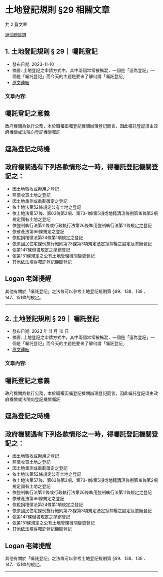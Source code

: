 # 土地登記規則 §29 相關文章

共 2 篇文章

[返回總目錄](00_總目錄.md)

## 1. 土地登記規則 § 29｜ 囑託登記

- 發布日期: 2023-11-10
- 摘要: 土地登記之申請方式中，其中兩個常常被搞混，一個是「逕為登記」一個是「囑託登記」而今天的主題是要來了解何謂「囑託登記」
- [原文連結](https://www.jasper-realestate.com/%e5%9c%9f%e5%9c%b0%e7%99%bb%e8%a8%98%e8%a6%8f%e5%89%87-29-%e5%9b%91%e8%a8%97-%e7%99%bb%e8%a8%98/)

### 文章內容:

## 囑託登記之意義

政府機關為執行公務，本於職權函囑登記機關辦理登記而言，因此囑託登記須由政府機關或法院向登記機關囑託

## 逕為登記之時機

## 政府機關遇有下列各款情形之一時，得囑託登記機關登記之：

- 因土地徵收或撥用之登記
- 照價收買土地之登記
- 因土地重測或重劃確定之登記
- 依土地法第52條規定公有土地之登記
- 依土地法第57條、第63條第2項、第73-1條第5項或地籍清理條例第18條第2項規定國有土地之登記
- 依強制執行法第11條或行政執行法第26條準用強制執行法第11條規定之登記
- 依破產法第66條規定之登記
- 依稅捐稽徵法第24條第1項規定之登記
- 依原國民住宅條例施行細則第23條第3項規定法定抵押權之設定及塗銷登記
- 依第147條但書規定之塗銷登記
- 依第151條規定之公有土地管理機關變更登記
- 其他依法規得囑託登記機關登記

## Logan 老師提醒

其他有關於「囑託登記」之法條可以參考土地登記規則第 §99、138、139 、147、151條的規定。

---

## 2. 土地登記規則 § 29｜ 囑託登記

- 發布日期: 2023 年 11 月 10 日
- 摘要: 土地登記之申請方式中，其中兩個常常被搞混，一個是「逕為登記」一個是「囑託登記」而今天的主題是要來了解何謂「囑託登記」
- [原文連結](https://www.jasper-realestate.com/%e5%9c%9f%e5%9c%b0%e7%99%bb%e8%a8%98%e8%a6%8f%e5%89%87-29-%e5%9b%91%e8%a8%97-%e7%99%bb%e8%a8%98/)

### 文章內容:

## 囑託登記之意義

政府機關為執行公務，本於職權函囑登記機關辦理登記而言，因此囑託登記須由政府機關或法院向登記機關囑託

## 逕為登記之時機

## 政府機關遇有下列各款情形之一時，得囑託登記機關登記之：

- 因土地徵收或撥用之登記
- 照價收買土地之登記
- 因土地重測或重劃確定之登記
- 依土地法第52條規定公有土地之登記
- 依土地法第57條、第63條第2項、第73-1條第5項或地籍清理條例第18條第2項規定國有土地之登記
- 依強制執行法第11條或行政執行法第26條準用強制執行法第11條規定之登記
- 依破產法第66條規定之登記
- 依稅捐稽徵法第24條第1項規定之登記
- 依原國民住宅條例施行細則第23條第3項規定法定抵押權之設定及塗銷登記
- 依第147條但書規定之塗銷登記
- 依第151條規定之公有土地管理機關變更登記
- 其他依法規得囑託登記機關登記

## Logan 老師提醒

其他有關於「囑託登記」之法條可以參考土地登記規則第 §99、138、139 、147、151條的規定。

---

